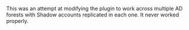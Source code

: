 This was an attempt at modifying the plugin to work across multiple AD forests with Shadow accounts replicated in each one. It never worked properly.
